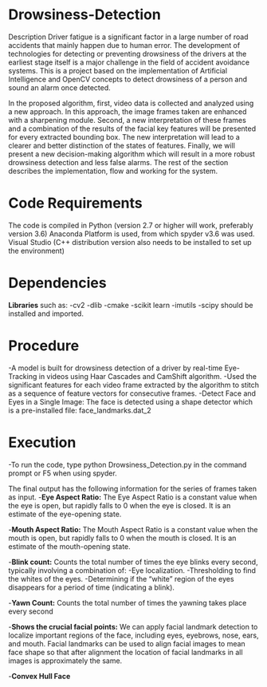 # Drowsiness-Detection
Description
Driver fatigue is a significant factor in a large number of road accidents that mainly happen due to human error. The development of technologies for detecting or preventing drowsiness of the drivers at the earliest stage itself is a major challenge in the field of accident avoidance systems.
This is a project based on the implementation of Artificial Intelligence and OpenCV concepts to detect drowsiness of a person and sound an alarm once detected.

In the proposed algorithm, first, video data is collected and analyzed using a new approach. In this approach, the image frames taken are enhanced with a sharpening module. Second, a new interpretation of these frames and a combination of the results of the facial key features will be presented for every extracted bounding box. The new interpretation will lead to a clearer and better distinction of the states of features. Finally, we will present a new decision-making algorithm which will result in a more robust drowsiness detection and less false alarms. The rest of the section describes the implementation, flow and working for the system.


# Code Requirements

The code is compiled in Python (version 2.7 or higher will work, preferably version 3.6)
Anaconda Platform is used, from which spyder v3.6 was used.
Visual Studio (C++ distribution version also needs to be installed to set up the environment)

# Dependencies
**Libraries** such as: 
-cv2
-dlib
-cmake
-scikit learn
-imutils
-scipy
should be installed and imported.

# Procedure
-A model is built for drowsiness detection of a driver by real-time Eye-Tracking in videos using Haar Cascades and CamShift algorithm.
-Used the significant features for each video frame extracted by the algorithm to stitch as a sequence of feature vectors for consecutive frames.
-Detect Face and Eyes in a Single Image:
The face is detected using a shape detector which is a pre-installed file:
  	face_landmarks.dat_2


# Execution
-To run the code, type python Drowsiness_Detection.py in the command prompt or F5 when using spyder.

The final output has the following information for the series of frames taken as input.
-**Eye Aspect Ratio:** The Eye Aspect Ratio is a constant value when the eye is open, but rapidly falls to 0 when the eye is closed. It is an estimate of the eye-opening state.

-**Mouth Aspect Ratio:** The Mouth Aspect Ratio is a constant value when the mouth is open, but rapidly falls to 0 when the mouth is closed. It is an estimate of the mouth-opening state.

-**Blink count:** Counts the total number of times the eye blinks every second, typically involving a combination of:
  -Eye localization.
  -Thresholding to find the whites of the eyes.
  -Determining if the “white” region of the eyes disappears for a period of time (indicating a blink).
  
-**Yawn Count:** Counts the total number of times the yawning takes place every second

-**Shows the crucial facial points:** We can apply facial landmark detection to localize important regions of the face, including eyes, eyebrows, nose, ears, and mouth. Facial landmarks can be used to align facial images to mean face shape so that after alignment the location of facial landmarks in all images is approximately the same.

-**Convex Hull Face**
